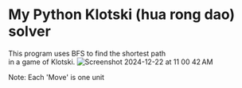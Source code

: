 # My Python Klotski (hua rong dao) solver  
  
This program uses BFS to find the shortest path  
in a game of Klotski.
![Screenshot 2024-12-22 at 11 00 42 AM](https://github.com/user-attachments/assets/c5a0511d-b814-475e-b304-2893596e7554)

Note: Each 'Move' is one unit
